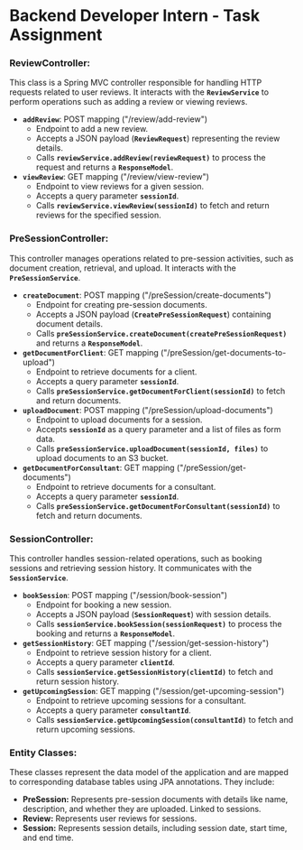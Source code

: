 # Backend Developer Intern - Task Assignment

### **ReviewController:**

This class is a Spring MVC controller responsible for handling HTTP requests related to user reviews. It interacts with the **`ReviewService`** to perform operations such as adding a review or viewing reviews.

- **`addReview`**: POST mapping ("/review/add-review")
    - Endpoint to add a new review.
    - Accepts a JSON payload (**`ReviewRequest`**) representing the review details.
    - Calls **`reviewService.addReview(reviewRequest)`** to process the request and returns a **`ResponseModel`**.
- **`viewReview`**: GET mapping ("/review/view-review")
    - Endpoint to view reviews for a given session.
    - Accepts a query parameter **`sessionId`**.
    - Calls **`reviewService.viewReview(sessionId)`** to fetch and return reviews for the specified session.

### **PreSessionController:**

This controller manages operations related to pre-session activities, such as document creation, retrieval, and upload. It interacts with the **`PreSessionService`**.

- **`createDocument`**: POST mapping ("/preSession/create-documents")
    - Endpoint for creating pre-session documents.
    - Accepts a JSON payload (**`CreatePreSessionRequest`**) containing document details.
    - Calls **`preSessionService.createDocument(createPreSessionRequest)`** and returns a **`ResponseModel`**.
- **`getDocumentForClient`**: GET mapping ("/preSession/get-documents-to-upload")
    - Endpoint to retrieve documents for a client.
    - Accepts a query parameter **`sessionId`**.
    - Calls **`preSessionService.getDocumentForClient(sessionId)`** to fetch and return documents.
- **`uploadDocument`**: POST mapping ("/preSession/upload-documents")
    - Endpoint to upload documents for a session.
    - Accepts **`sessionId`** as a query parameter and a list of files as form data.
    - Calls **`preSessionService.uploadDocument(sessionId, files)`** to upload documents to an S3 bucket.
- **`getDocumentForConsultant`**: GET mapping ("/preSession/get-documents")
    - Endpoint to retrieve documents for a consultant.
    - Accepts a query parameter **`sessionId`**.
    - Calls **`preSessionService.getDocumentForConsultant(sessionId)`** to fetch and return documents.

### **SessionController:**

This controller handles session-related operations, such as booking sessions and retrieving session history. It communicates with the **`SessionService`**.

- **`bookSession`**: POST mapping ("/session/book-session")
    - Endpoint for booking a new session.
    - Accepts a JSON payload (**`SessionRequest`**) with session details.
    - Calls **`sessionService.bookSession(sessionRequest)`** to process the booking and returns a **`ResponseModel`**.
- **`getSessionHistory`**: GET mapping ("/session/get-session-history")
    - Endpoint to retrieve session history for a client.
    - Accepts a query parameter **`clientId`**.
    - Calls **`sessionService.getSessionHistory(clientId)`** to fetch and return session history.
- **`getUpcomingSession`**: GET mapping ("/session/get-upcoming-session")
    - Endpoint to retrieve upcoming sessions for a consultant.
    - Accepts a query parameter **`consultantId`**.
    - Calls **`sessionService.getUpcomingSession(consultantId)`** to fetch and return upcoming sessions.

### **Entity Classes:**

These classes represent the data model of the application and are mapped to corresponding database tables using JPA annotations. They include:

- **PreSession:** Represents pre-session documents with details like name, description, and whether they are uploaded. Linked to sessions.
- **Review:** Represents user reviews for sessions.
- **Session:** Represents session details, including session date, start time, and end time.